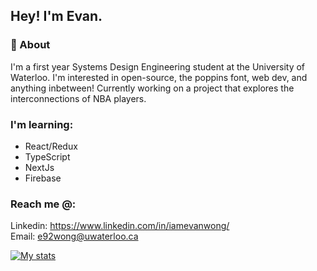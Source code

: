 ## Hey! I'm Evan.


### 🙌 About 

I'm a first year Systems Design Engineering student at the University of Waterloo. I'm interested in open-source, the poppins font, web dev, and anything inbetween! Currently working on a project that explores the interconnections of NBA players.

### I'm learning:
- React/Redux
- TypeScript
- NextJs
- Firebase 


### Reach me @:
Linkedin: https://www.linkedin.com/in/iamevanwong/
<br>
Email: e92wong@uwaterloo.ca

[![My stats](https://github-readme-stats.vercel.app/api?username=anuraghazra)](https://github.com/anuraghazra/github-readme-stats)
